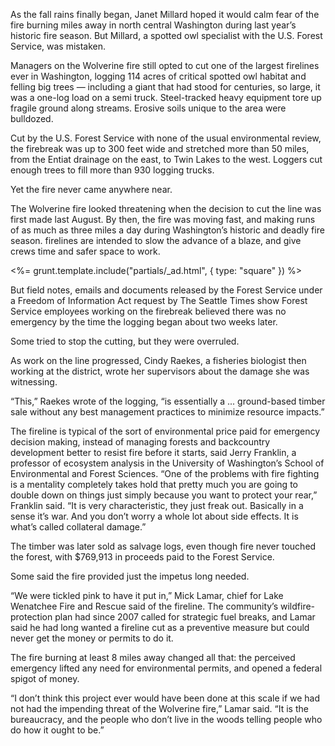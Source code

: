 As the fall rains finally began, Janet Millard hoped it would calm fear of the fire burning miles away in north central Washington during last year’s historic fire season. But Millard, a spotted owl specialist with the U.S. Forest Service, was mistaken. 

Managers on the Wolverine fire still opted to cut one of the largest firelines ever in Washington, logging 114 acres of critical spotted owl habitat and felling big trees — including a giant that had stood for centuries, so large, it was a one-log load on a semi truck. Steel-tracked heavy equipment tore up fragile ground along streams. Erosive soils unique to the area were bulldozed. 

Cut by the U.S. Forest Service with none of the usual environmental review, the firebreak was up to 300 feet wide and stretched more than 50 miles, from the Entiat drainage on the east, to Twin Lakes to the west. Loggers cut enough trees to fill more than 930 logging trucks.

Yet the fire never came anywhere near. 

The Wolverine fire looked threatening when the decision to cut the line was first made last August. By then, the fire was moving fast, and making runs of as much as three miles a day during Washington’s historic and deadly fire season. firelines are intended to slow the advance of a blaze, and give crews time and safer space to work. 

<%= grunt.template.include("partials/_ad.html", { type: "square" }) %>

But field notes, emails and documents released by the Forest Service under a Freedom of Information Act request by The Seattle Times show Forest Service employees working on the firebreak believed there was no emergency by the time the logging began about two weeks later. 

Some tried to stop the cutting, but they were overruled. 

As work on the line progressed, Cindy Raekes, a fisheries biologist then working at the district, wrote her supervisors about the damage she was witnessing. 

“This,” Raekes wrote of the logging, “is essentially a ... ground-based timber sale without any best management practices to minimize resource impacts.”

The fireline is typical of the sort of environmental price paid for emergency decision making, instead of managing forests and backcountry development better to resist fire before it starts, said Jerry Franklin, a professor of ecosystem analysis in the University of Washington’s School of Environmental and Forest Sciences. “One of the problems with fire fighting is a mentality completely takes hold that pretty much you are going to double down on things just simply because you want to protect your rear,” Franklin said.  “It is very characteristic, they just freak out. Basically in a sense it’s war.  And you don’t worry a whole lot about side effects. It is what’s called collateral damage.”

The timber was later sold as salvage logs, even though fire never touched the forest, with $769,913 in proceeds paid to the Forest Service. 

Some said the fire provided just the impetus long needed. 

“We were tickled pink to have it put in,” Mick Lamar, chief for Lake Wenatchee Fire and Rescue said of the fireline. The community’s wildfire-protection plan had since 2007 called for strategic fuel breaks, and Lamar said he had long wanted a fireline cut as a preventive measure but could never get the money or permits to do it. 

The fire burning at least 8 miles away changed all that: the perceived emergency lifted any need for environmental permits, and opened a federal spigot of money. 

“I don’t think this project ever would have been done at this scale if we had not had the impending threat of the Wolverine fire,” Lamar said. “It is the bureaucracy, and the people who don’t live in the woods telling people who do how it ought to be.”